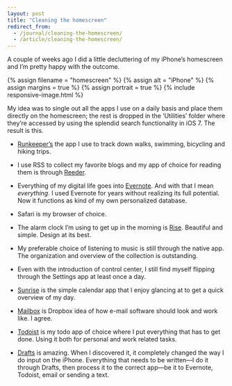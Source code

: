 ```yaml
---
layout: post
title: "Cleaning the homescreen"
redirect_from:
  - /journal/cleaning-the-homescreen/
  - /article/cleaning-the-homescreen/
---
```


A couple of weeks ago I did a little decluttering of my iPhone’s homescreen and I’m pretty happy with the outcome.

{% assign filename = "homescreen" %}
{% assign alt = "iPhone" %}
{% assign margins = true %}
{% assign portrait = true %}
{% include responsive-image.html %}

My idea was to single out all the apps I use on a daily basis and place them directly on the homescreen; the rest is dropped in the ‘Utilities’ folder where they’re accessed by using the splendid search functionality in iOS 7. The result is this.

- [Runkeeper’s](http://runkeeper.com/home) the app I use to track down walks, swimming, bicycling and hiking trips.

- I use RSS to collect my favorite blogs and my app of choice for reading them is through [Reeder](http://reederapp.com/ios/).

- Everything of my digital life goes into [Evernote](https://evernote.com). And with that I mean *everything*. I used Evernote for years without realizing its full potential. Now it functions as kind of my own personalized database.

- Safari is my browser of choice.

- The alarm clock I’m using to get up in the morning is [Rise](http://www.simplebots.co/). Beautiful and simple. Design at its best.

- My preferable choice of listening to music is still through the native app. The organization and overview of the collection is outstanding.

- Even with the introduction of control center, I still find myself flipping through the Settings app at least once a day.

- [Sunrise](https://calendar.sunrise.am/) is the simple calendar app that I enjoy glancing at to get a quick overview of my day.

- [Mailbox](http://www.mailboxapp.com/) is Dropbox idea of how e-mail software should look and work like. I agree.

- [Todoist](https://en.todoist.com/) is my todo app of choice where I put everything that has to get done. Using it both for personal and work related tasks.

- [Drafts](http://agiletortoise.com/drafts/) is amazing. When I discovered it, it completely changed the way I do input on the iPhone. Everything that needs to be written—I do it through Drafts, then process it to the correct app—be it to Evernote, Todoist, email or sending a text.
